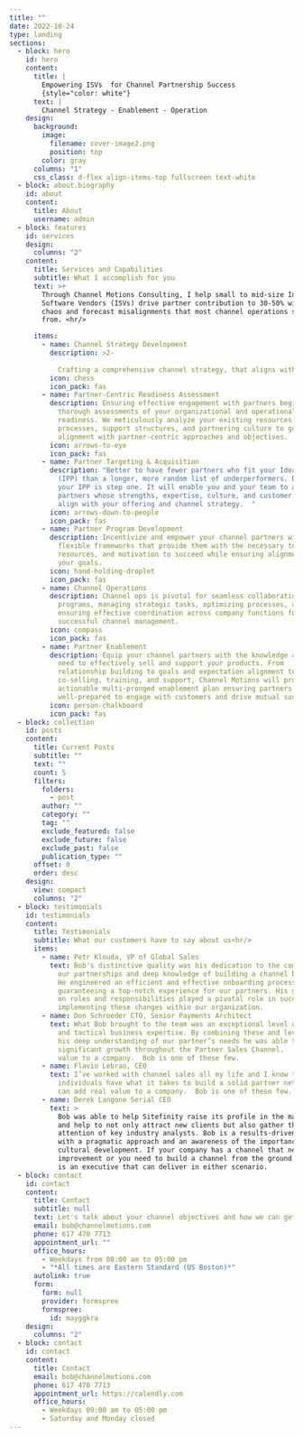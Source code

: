```yaml
---
title: ""
date: 2022-10-24
type: landing
sections:
  - block: hero
    id: hero
    content:
      title: |
        Empowering ISVs  for Channel Partnership Success
        {style="color: white"}
      text: |
        Channel Strategy - Enablement - Operation
    design:
      background:
        image:
          filename: cover-image2.png
          position: top
        color: gray
      columns: "1"
      css_class: d-flex align-items-top fullscreen text-white
  - block: about.biography
    id: about
    content:
      title: About
      username: admin
  - block: features
    id: services
    design:
      columns: "2"
    content:
      title: Services and Capabilities
      subtitle: What I accomplish for you
      text: >+
        Through Channel Motions Consulting, I help small to mid-size Independent
        Software Vendors (ISVs) drive partner contribution to 30-50% without the
        chaos and forecast misalignments that most channel operations suffer
        from. <hr/>

      items:
        - name: Channel Strategy Development
          description: >2-
             
            Crafting a comprehensive channel strategy, that aligns with your company goals, guides all channel business efforts. We'll analyze market dynamics, competition, and potential partners, and your organizational readiness creating a roadmap for revenue growth and market penetration.
          icon: chess
          icon_pack: fas
        - name: Partner-Centric Readiness Assessment
          description: Ensuring effective engagement with partners begins with conducting
            thorough assessments of your organizational and operational
            readiness. We meticulously analyze your existing resources,
            processes, support structures, and partnering culture to guarantee
            alignment with partner-centric approaches and objectives.
          icon: arrows-to-eye
          icon_pack: fas
        - name: Partner Targeting & Acquisition
          description: "Better to have fewer partners who fit your Ideal Partner Profile
            (IPP) than a longer, more random list of underperformers. Defining
            your IPP is step one. It will enable you and your team to acquire
            partners whose strengths, expertise, culture, and customer base
            align with your offering and channel strategy.  "
          icon: arrows-down-to-people
          icon_pack: fas
        - name: Partner Program Development
          description: Incentivize and empower your channel partners with cohesive,
            flexible frameworks that provide them with the necessary tools,
            resources, and motivation to succeed while ensuring alignment with
            your goals.
          icon: hand-holding-droplet
          icon_pack: fas
        - name: Channel Operations
          description: Channel ops is pivotal for seamless collaboration in partner
            programs, managing strategic tasks, optimizing processes, and
            ensuring effective coordination across company functions for
            successful channel management.
          icon: compass
          icon_pack: fas
        - name: Partner Enablement
          description: Equip your channel partners with the knowledge and resources they
            need to effectively sell and support your products. From
            relationship building to goals and expectation alignment to
            co-selling, training, and support, Channel Motions will produce an
            actionable multi-pronged enablement plan ensuring partners are
            well-prepared to engage with customers and drive mutual success.
          icon: person-chalkboard
          icon_pack: fas
  - block: collection
    id: posts
    content:
      title: Current Posts
      subtitle: ""
      text: ""
      count: 5
      filters:
        folders:
          - post
        author: ""
        category: ""
        tag: ""
        exclude_featured: false
        exclude_future: false
        exclude_past: false
        publication_type: ""
      offset: 0
      order: desc
    design:
      view: compact
      columns: "2"
  - block: testimonials
    id: testimonials
    content:
      title: Testimonials
      subtitle: What our customers have to say about us<hr/>
      items:
        - name: Petr Klouda, VP of Global Sales
          text: Bob's distinctive quality was his dedication to the complete lifecycle of
            our partnerships and deep knowledge of building a channel business.
            He engineered an efficient and effective onboarding process,
            guaranteeing a top-notch experience for our partners. His guidance
            on roles and responsibilities played a pivotal role in successfully
            implementing these changes within our organization.
        - name: Don Schroeder CTO, Senior Payments Architect
          text: What Bob brought to the team was an exceptional level of both strategic
            and tactical business expertise. By combining these and leveraging
            his deep understanding of our partner’s needs he was able to produce
            significant growth throughout the Partner Sales Channel.   real
            value to a company.  Bob is one of these few.
        - name: Flavio Lebrao, CEO
          text: I’ve worked with channel sales all my life and I know that only a few
            individuals have what it takes to build a solid partner network that
            can add real value to a company.  Bob is one of these few.
        - name: Derek Langone Serial CEO
          text: >
            Bob was able to help Sitefinity raise its profile in the marketplace
            and help to not only attract new clients but also gather the
            attention of key industry analysts. Bob is a results-driven leader
            with a pragmatic approach and an awareness of the importance of
            cultural development. If your company has a channel that needs
            improvement or you need to build a channel from the ground up, Bob
            is an executive that can deliver in either scenario.
  - block: contact
    id: contact
    content:
      title: Contact
      subtitle: null
      text: Let's talk about your channel objectives and how we can get you there.
      email: bob@channelmotions.com
      phone: 617 470 7713
      appointment_url: ""
      office_hours:
        - Weekdays from 08:00 am to 05:00 pm
        - "*All times are Eastern Standard (US Boston)*"
      autolink: true
      form:
        form: null
        provider: formspree
        formspree:
          id: mayggkra
    design:
      columns: "2"
  - block: contact
    id: contact
    content:
      title: Contact
      email: bob@channelmotions.com
      phone: 617 470 7713
      appointment_url: https://calendly.com
      office_hours:
        - Weekdays 09:00 am to 05:00 pm
        - Saturday and Monday closed
---
```

